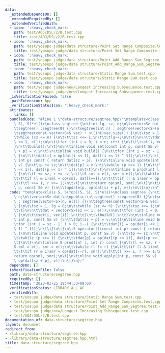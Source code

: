 ```yaml
---
data:
  _extendedDependsOn: []
  _extendedRequiredBy: []
  _extendedVerifiedWith:
  - icon: ':heavy_check_mark:'
    path: test/AOJ/DSL/2/B.test.cpp
    title: test/AOJ/DSL/2/B.test.cpp
  - icon: ':heavy_check_mark:'
    path: test/yosupo judge/data structure/Point Set Range Composite.test.cpp
    title: test/yosupo judge/data structure/Point Set Range Composite.test.cpp
  - icon: ':heavy_check_mark:'
    path: test/yosupo judge/data structure/Point_Add_Range_Sum_Segtree.test.cpp
    title: test/yosupo judge/data structure/Point_Add_Range_Sum_Segtree.test.cpp
  - icon: ':heavy_check_mark:'
    path: test/yosupo judge/data structure/Static Range Sum.test.cpp
    title: test/yosupo judge/data structure/Static Range Sum.test.cpp
  - icon: ':heavy_check_mark:'
    path: test/yosupo judge/new/Longest Increasing Subsequence.test.cpp
    title: test/yosupo judge/new/Longest Increasing Subsequence.test.cpp
  _isVerificationFailed: false
  _pathExtension: hpp
  _verificationStatusIcon: ':heavy_check_mark:'
  attributes:
    links: []
  bundledCode: "#line 1 \"data-structure/segtree.hpp\"\ntemplate<class S, S(*op)(S,\
    \ S), S(*e)()>\nclass segtree {\n\tint lg, sz, n;\n\tvector<S> dat;\n\npublic:\n\
    \tsegtree() :segtree(0) {}\n\tsegtree(int n) : segtree(vector<S>(n, e())) {}\n\
    \tsegtree(const vector<S>& vec) : n((int)vec.size()) {\n\t\tsz = 1, lg = 0;\n\t\
    \twhile (sz <= n) {\n\t\t\tsz <<= 1;\n\t\t\tlg++;\n\t\t}\n\n\t\tdat = vector<S>(sz\
    \ << 1, e());\n\n\t\tfor (int i = 0; i < n; i++) {\n\t\t\tset(i, vec[i]);\n\t\t\
    }\n\t\tbuild();\n\t}\n\n\tinline void set(const int p, const S& v) {\n\t\tdat[sz\
    \ + p] = v;\n\t}\n\tinline void build() {\n\t\tfor (int i = sz - 1; i > 0; i--)\
    \ {\n\t\t\tdat[i] = op(dat[i << 1], dat[(i << 1) ^ 1]);\n\t\t}\n\t}\n\tS operator[](const\
    \ int p) const { return dat[sz + p]; }\n\n\tinline void update(int p, const S&\
    \ v) {\n\t\tp += sz;\n\t\tdat[p] = v;\n\t\twhile (p >>= 1) {\n\t\t\tdat[p] = op(dat[(p\
    \ << 1)], dat[(p << 1) ^ 1]);\n\t\t}\n\t}\n\n\tinline S prod(int l, int r) const\
    \ {\n\t\tl += sz, r += sz;\n\t\tS sml = e(), smr = e();\n\t\twhile (l != r) {\n\
    \t\t\tif (l & 1)sml = op(sml, dat[l++]);\n\t\t\tif (r & 1)smr = op(dat[--r], smr);\n\
    \t\t\tl >>= 1, r >>= 1;\n\t\t}\n\t\treturn op(sml, smr);\n\t}\n\tinline void apply(int\
    \ p, const S& v) {\n\t\tupdate(p, op(dat[sz + p], v));\n\t}\n};\n"
  code: "template<class S, S(*op)(S, S), S(*e)()>\nclass segtree {\n\tint lg, sz,\
    \ n;\n\tvector<S> dat;\n\npublic:\n\tsegtree() :segtree(0) {}\n\tsegtree(int n)\
    \ : segtree(vector<S>(n, e())) {}\n\tsegtree(const vector<S>& vec) : n((int)vec.size())\
    \ {\n\t\tsz = 1, lg = 0;\n\t\twhile (sz <= n) {\n\t\t\tsz <<= 1;\n\t\t\tlg++;\n\
    \t\t}\n\n\t\tdat = vector<S>(sz << 1, e());\n\n\t\tfor (int i = 0; i < n; i++)\
    \ {\n\t\t\tset(i, vec[i]);\n\t\t}\n\t\tbuild();\n\t}\n\n\tinline void set(const\
    \ int p, const S& v) {\n\t\tdat[sz + p] = v;\n\t}\n\tinline void build() {\n\t\
    \tfor (int i = sz - 1; i > 0; i--) {\n\t\t\tdat[i] = op(dat[i << 1], dat[(i <<\
    \ 1) ^ 1]);\n\t\t}\n\t}\n\tS operator[](const int p) const { return dat[sz + p];\
    \ }\n\n\tinline void update(int p, const S& v) {\n\t\tp += sz;\n\t\tdat[p] = v;\n\
    \t\twhile (p >>= 1) {\n\t\t\tdat[p] = op(dat[(p << 1)], dat[(p << 1) ^ 1]);\n\t\
    \t}\n\t}\n\n\tinline S prod(int l, int r) const {\n\t\tl += sz, r += sz;\n\t\t\
    S sml = e(), smr = e();\n\t\twhile (l != r) {\n\t\t\tif (l & 1)sml = op(sml, dat[l++]);\n\
    \t\t\tif (r & 1)smr = op(dat[--r], smr);\n\t\t\tl >>= 1, r >>= 1;\n\t\t}\n\t\t\
    return op(sml, smr);\n\t}\n\tinline void apply(int p, const S& v) {\n\t\tupdate(p,\
    \ op(dat[sz + p], v));\n\t}\n};"
  dependsOn: []
  isVerificationFile: false
  path: data-structure/segtree.hpp
  requiredBy: []
  timestamp: '2023-03-25 19:44:33+09:00'
  verificationStatus: LIBRARY_ALL_AC
  verifiedWith:
  - test/yosupo judge/data structure/Static Range Sum.test.cpp
  - test/yosupo judge/data structure/Point Set Range Composite.test.cpp
  - test/yosupo judge/data structure/Point_Add_Range_Sum_Segtree.test.cpp
  - test/yosupo judge/new/Longest Increasing Subsequence.test.cpp
  - test/AOJ/DSL/2/B.test.cpp
documentation_of: data-structure/segtree.hpp
layout: document
redirect_from:
- /library/data-structure/segtree.hpp
- /library/data-structure/segtree.hpp.html
title: data-structure/segtree.hpp
---
```

